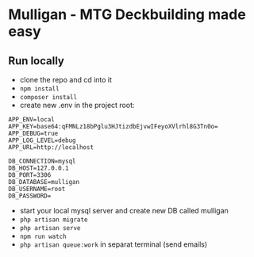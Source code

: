 # Mulligan - MTG Deckbuilding made easy

## Run locally

- clone the repo and cd into it
- `npm install`
- `composer install`
- create new .env in the project root:

```
APP_ENV=local
APP_KEY=base64:qFMNLz18bPglu3HJtizdbEjvwIFeyoXVlrhl8G3Tn0o=
APP_DEBUG=true
APP_LOG_LEVEL=debug
APP_URL=http://localhost

DB_CONNECTION=mysql
DB_HOST=127.0.0.1
DB_PORT=3306
DB_DATABASE=mulligan
DB_USERNAME=root
DB_PASSWORD=
```

- start your local mysql server and create new DB called mulligan
- `php artisan migrate`
- `php artisan serve`
- `npm run watch`
- `php artisan queue:work` in separat terminal (send emails)